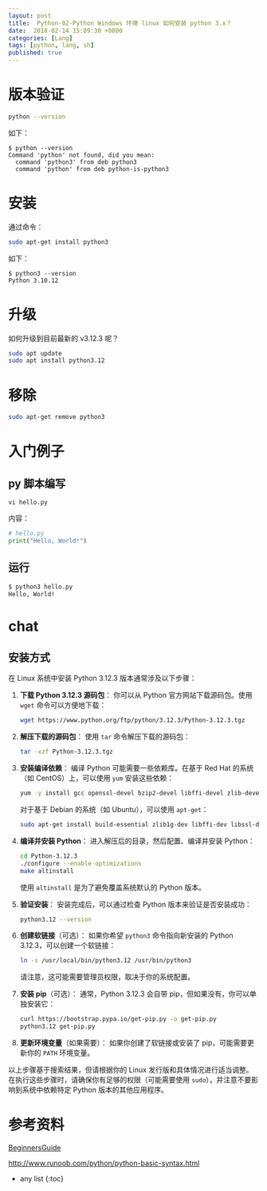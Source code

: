 ```yaml
---
layout: post
title:  Python-02-Python Windows 环境 linux 如何安装 python 3.x？
date:  2018-02-14 15:09:30 +0800
categories: [Lang]
tags: [python, lang, sh]
published: true
---
```


# 版本验证

```sh
python --version
```

如下：

```
$ python --version
Command 'python' not found, did you mean:
  command 'python3' from deb python3
  command 'python' from deb python-is-python3
```

# 安装

通过命令：

```sh
sudo apt-get install python3
```

如下：

```
$ python3 --version
Python 3.10.12
```

# 升级

如何升级到目前最新的 v3.12.3 呢？

```sh
sudo apt update
sudo apt install python3.12
```


# 移除

```sh
sudo apt-get remove python3
```

# 入门例子

## py 脚本编写

`vi hello.py`

内容：

```py
# hello.py
print("Hello, World!")
```

## 运行

```sh
$ python3 hello.py
Hello, World!
```

# chat

## 安装方式

在 Linux 系统中安装 Python 3.12.3 版本通常涉及以下步骤：

1. **下载 Python 3.12.3 源码包**：
   你可以从 Python 官方网站下载源码包。使用 `wget` 命令可以方便地下载：

   ```bash
   wget https://www.python.org/ftp/python/3.12.3/Python-3.12.3.tgz
   ```

2. **解压下载的源码包**：
   使用 `tar` 命令解压下载的源码包：

   ```bash
   tar -xzf Python-3.12.3.tgz
   ```

3. **安装编译依赖**：
   编译 Python 可能需要一些依赖库。在基于 Red Hat 的系统（如 CentOS）上，可以使用 `yum` 安装这些依赖：

   ```bash
   yum -y install gcc openssl-devel bzip2-devel libffi-devel zlib-devel ncurses-devel readline-devel sqlite-devel
   ```

   对于基于 Debian 的系统（如 Ubuntu），可以使用 `apt-get`：

   ```bash
   sudo apt-get install build-essential zlib1g-dev libffi-dev libssl-dev
   ```

4. **编译并安装 Python**：
   进入解压后的目录，然后配置、编译并安装 Python：

   ```bash
   cd Python-3.12.3
   ./configure --enable-optimizations
   make altinstall
   ```

   使用 `altinstall` 是为了避免覆盖系统默认的 Python 版本。

5. **验证安装**：
   安装完成后，可以通过检查 Python 版本来验证是否安装成功：

   ```bash
   python3.12 --version
   ```

6. **创建软链接**（可选）：
   如果你希望 `python3` 命令指向新安装的 Python 3.12.3，可以创建一个软链接：

   ```bash
   ln -s /usr/local/bin/python3.12 /usr/bin/python3
   ```

   请注意，这可能需要管理员权限，取决于你的系统配置。

7. **安装 pip**（可选）：
   通常，Python 3.12.3 会自带 pip，但如果没有，你可以单独安装它：

   ```bash
   curl https://bootstrap.pypa.io/get-pip.py -o get-pip.py
   python3.12 get-pip.py
   ```

8. **更新环境变量**（如果需要）：
   如果你创建了软链接或安装了 pip，可能需要更新你的 `PATH` 环境变量。

以上步骤基于搜索结果，但请根据你的 Linux 发行版和具体情况进行适当调整。在执行这些步骤时，请确保你有足够的权限（可能需要使用 `sudo`），并注意不要影响到系统中依赖特定 Python 版本的其他应用程序。

# 参考资料

[BeginnersGuide](https://wiki.python.org/moin/BeginnersGuide)

http://www.runoob.com/python/python-basic-syntax.html

* any list
{:toc}

